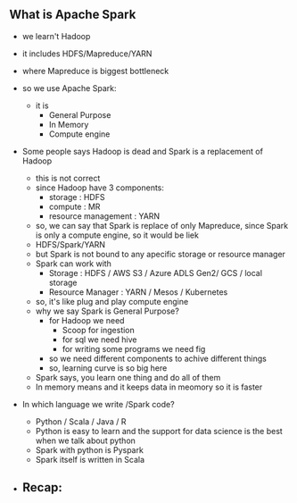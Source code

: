 ## What is Apache Spark
- we learn't Hadoop
- it includes HDFS/Mapreduce/YARN
- where Mapreduce is biggest bottleneck
- so we use Apache Spark:
    - it is
        - General Purpose
        - In Memory
        - Compute engine
- Some people says Hadoop is dead and Spark is a replacement of Hadoop
    - this is not correct
    - since Hadoop have 3 components:
        - storage : HDFS
        - compute : MR
        - resource management : YARN
    - so, we can say that Spark is replace of only Mapreduce, since Spark is only a compute engine, so it would be liek
    - HDFS/Spark/YARN
    - but Spark is not bound to any apecific storage or resource manager
    - Spark can work with 
        - Storage : HDFS / AWS S3 / Azure ADLS Gen2/ GCS / local storage
        - Resource Manager : YARN / Mesos / Kubernetes
    - so, it's like plug and play compute engine
    - why we say Spark is General Purpose?
        - for Hadoop we need
            - Scoop for ingestion
            - for sql we need hive
            - for writing some programs we need fig
        - so we need different components to achive different things
        - so, learning curve is so big here
    - Spark says, you learn one thing and do all of them
    - In memory means and it keeps data in meomory so it is faster 

- In which language we write /Spark code?
    - Python / Scala / Java / R
    - Python is easy to learn and the support for data science is the best when we talk about python
    - Spark with python is Pyspark
    - Spark itself is written in Scala

        
- Recap:
    - 



    
